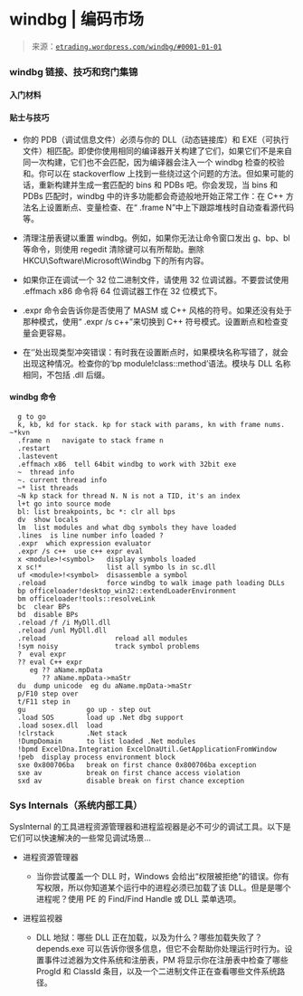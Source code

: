 <!--yml

类别：未分类

日期：2024-05-12 19:29:47

-->

# windbg | 编码市场

> 来源：[`etrading.wordpress.com/windbg/#0001-01-01`](https://etrading.wordpress.com/windbg/#0001-01-01)

### **windbg 链接、技巧和窍门集锦**

#### 入门材料

#### 贴士与技巧

+   你的 PDB（调试信息文件）必须与你的 DLL（动态链接库）和 EXE（可执行文件）相匹配。即使你使用相同的编译器开关构建了它们，如果它们不是来自同一次构建，它们也不会匹配，因为编译器会注入一个 windbg 检查的校验和。你可以在 stackoverflow 上找到一些绕过这个问题的方法。但如果可能的话，重新构建并生成一套匹配的 bins 和 PDBs 吧。你会发现，当 bins 和 PDBs 匹配时，windbg 中的许多功能都会奇迹般地开始正常工作：在 C++ 方法名上设置断点、变量检查、在“ .frame N”中上下跟踪堆栈时自动查看源代码等。

+   清理注册表键以重置 windbg。例如，如果你无法让命令窗口发出 g、bp、bl 等命令，则使用 regedit 清除键可以有所帮助。删除 HKCU\Software\Microsoft\Windbg 下的所有内容。

+   如果你正在调试一个 32 位二进制文件，请使用 32 位调试器。不要尝试使用 .effmach x86 命令将 64 位调试器工作在 32 位模式下。

+   .expr 命令会告诉你是否使用了 MASM 或 C++ 风格的符号。如果还没有处于那种模式，使用“ .expr /s c++”来切换到 C++ 符号模式。设置断点和检查变量会更容易。

+   在‘<EOL>’处出现类型冲突错误：有时我在设置断点时，如果模块名称写错了，就会出现这种情况。检查你的‘bp module!class::method’语法。模块与 DLL 名称相同，不包括 .dll 后缀。

#### windbg 命令

```
  g to go
  k, kb, kd for stack. kp for stack with params, kn with frame nums. ~*kvn
  .frame n   navigate to stack frame n
  .restart
  .lastevent
  .effmach x86  tell 64bit windbg to work with 32bit exe
  ~  thread info
  ~. current thread info 
  ~* list threads
  ~N kp stack for thread N. N is not a TID, it's an index  
  l+t go into source mode
  bl: list breakpoints, bc *: clr all bps
  dv  show locals
  lm  list modules and what dbg symbols they have loaded
  .lines  is line number info loaded ?
  .expr  which expression evaluator
  .expr /s c++  use c++ expr eval
  x <module>!<symbol>   display symbols loaded
  x sc!*                list all symbo ls in sc.dll
  uf <module>!<symbol>  disassemble a symbol
  .reload               force windbg to walk image path loading DLLs
  bp officeloader!desktop_win32::extendLoaderEnvironment
  bm officeloader!tools::resolveLink
  bc  clear BPs
  bd  disable BPs
  .reload /f /i MyDll.dll
  .reload /unl MyDll.dll
  .reload                 reload all modules
  !sym noisy              track symbol problems
  ?  eval expr
  ?? eval C++ expr
     eg ?? aName.mpData
        ?? aName.mpData->maStr
  du  dump unicode  eg du aName.mpData->maStr
  p/F10 step over
  t/F11 step in
  gu               go up - step out
  .load SOS        load up .Net dbg support
  .load sosex.dll  load 
  !clrstack        .Net stack
  !DumpDomain      to list loaded .Net modules
  !bpmd ExcelDna.Integration ExcelDnaUtil.GetApplicationFromWindow
  !peb  display process environment block
  sxe 0x800706ba   break on first chance 0x800706ba exception
  sxe av           break on first chance access violation
  sxd av           disable break on first chance exception
```

### Sys Internals（系统内部工具）

SysInternal 的工具进程资源管理器和进程监视器是必不可少的调试工具。以下是它们可以快速解决的一些常见调试场景…

+   进程资源管理器

    +   当你尝试覆盖一个 DLL 时，Windows 会给出“权限被拒绝”的错误。你有写权限，所以你知道某个运行中的进程必须已加载了该 DLL。但是是哪个进程呢？使用 PE 的 Find/Find Handle 或 DLL 菜单选项。

+   进程监视器

    +   DLL 地狱：哪些 DLL 正在加载，以及为什么？哪些加载失败了？depends.exe 可以告诉你很多信息，但它不会帮助你处理运行时行为。设置事件过滤器为文件系统和注册表，PM 将显示你在注册表中检查了哪些 ProgId 和 ClassId 条目，以及一个二进制文件正在查看哪些文件系统路径。
